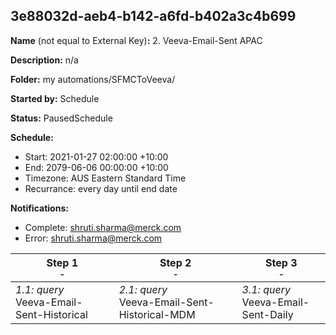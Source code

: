## 3e88032d-aeb4-b142-a6fd-b402a3c4b699

**Name** (not equal to External Key)**:** 2. Veeva-Email-Sent APAC

**Description:** n/a

**Folder:** my automations/SFMCToVeeva/

**Started by:** Schedule

**Status:** PausedSchedule

**Schedule:**

* Start: 2021-01-27 02:00:00 +10:00
* End: 2079-06-06 00:00:00 +10:00
* Timezone: AUS Eastern Standard Time
* Recurrance: every day until end date

**Notifications:**

* Complete: shruti.sharma@merck.com
* Error: shruti.sharma@merck.com

| Step 1<br>_<small>-</small>_ | Step 2<br>_<small>-</small>_ | Step 3<br>_<small>-</small>_ |
| --- | --- | --- |
| _1.1: query_<br>Veeva-Email-Sent-Historical | _2.1: query_<br>Veeva-Email-Sent-Historical-MDM | _3.1: query_<br>Veeva-Email-Sent-Daily |
